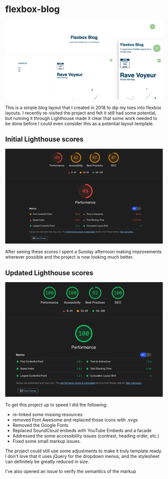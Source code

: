 
# flexbox-blog
![before the fix](./read-me-assets/flexblog-screenshot.png)

This is a simple blog layout that I created in 2018 to dip my toes into flexbox layouts. I recently re-visited the project and felt it still had some potential, but running it through Lighthouse made it clear that some work needed to be done before I could even consider this as a  potential layout template.

## Initial Lighthouse scores

![before the fix](./read-me-assets/before.png)

After seeing these scores I spent a Sunday afternoon making improvements wherever possible and the project is now looking much better.

## Updated Lighthouse scores
![after the fix](./read-me-assets/after.png)

To get this project up to speed I did the following:

- re-linked some missing resources
- removed Font Awesome and replaced those icons with .svgs
- Removed the Google Fonts
- Replaced SoundCloud embeds with YouTube Embeds and a facade
- Addressed the some accessibility issues (contrast, heading order, etc.)
- Fixed some small markup issues.


The project could still use some adjustments to make it truly template ready. I don't love that it uses jQuery for the dropdown menus, and the stylesheet can definitely be greatly reduced in size.

I've also opened an issue to verify the semantics of the markup